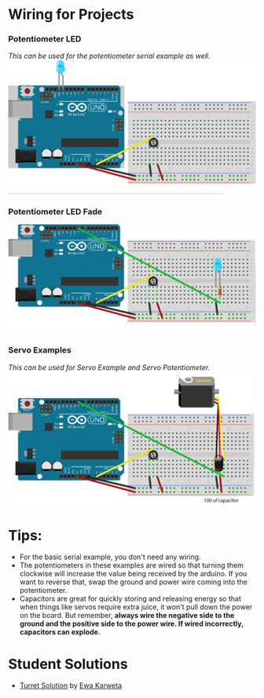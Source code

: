 # Wiring for Projects

### Potentiometer LED
_This can be used for the potentiometer serial example as well._
![Potentiometer LED](https://raw.githubusercontent.com/VCUBrandcenter/PhysicalComputing/gh-pages/media/potentiometer_1.png)

### Potentiometer LED Fade
![Potentiometer LED Fade](https://raw.githubusercontent.com/VCUBrandcenter/PhysicalComputing/gh-pages/media/potentiometer_led_fade.png)

### Servo Examples
_This can be used for Servo Example and Servo Potentiometer._
![Servo Examples](https://raw.githubusercontent.com/VCUBrandcenter/PhysicalComputing/gh-pages/media/servo_bb.png)




# Tips:
* For the basic serial example, you don't need any wiring.
* The potentiometers in these examples are wired so that turning them clockwise will increase the value being received by the arduino. If you want to reverse that, swap the ground and power wire coming into the potentiometer.
* Capacitors are great for quickly storing and releasing energy so that when things like servos require extra juice, it won't pull down the power on the board. But remember, __always wire the negative side to the ground and the positive side to the power wire. If wired incorrectly, capacitors can explode.__

# Student Solutions
* [Turret Solution](https://github.com/PlutoChild/Turret-Project/) by [Ewa Karweta](https://github.com/PlutoChild)